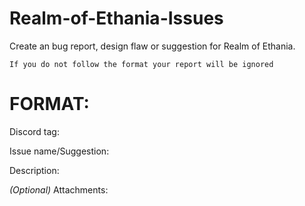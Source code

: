 # Realm-of-Ethania-Issues
Create an bug report, design flaw or suggestion for Realm of Ethania.


	If you do not follow the format your report will be ignored



# FORMAT:
Discord tag:

Issue name/Suggestion:

Description:

_(Optional)_ Attachments:

